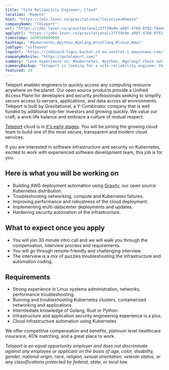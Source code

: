```yaml
---
title: "Site Reliability Engineer, Cloud"
location: "Remote"
host: "https://jobs.lever.co/gravitational?location=Remote"
companyName: "Teleport"
url: "https://jobs.lever.co/gravitational/2ff39e9e-a08f-4768-8f82-f8ae6ee37f33"
applyUrl: "https://jobs.lever.co/gravitational/2ff39e9e-a08f-4768-8f82-f8ae6ee37f33/apply"
timestamp: 1608508800000
hashtags: "#kubernetes,#python,#golang,#rustlang,#linux,#aws"
jobType: "software"
logoUrl: "https://jobboard-logos-bucket.s3.eu-central-1.amazonaws.com/teleport"
companyWebsite: "https://goteleport.com/"
summary: "Love experience in: #kubernetes, #python, #golang? Check out this job post!"
summaryBackup: "Teleport is looking for a site reliability engineer that has experience in: #kubernetes, #python, #golang."
featured: 20
---
```


Teleport enables engineers to quickly access any computing resource anywhere on the planet. Our open source products provide a Unified Access Plane for developers and security professionals seeking to simplify secure access to servers, applications, and data across all environments. Teleport is built by Gravitational, a Y-Combinator company that is well funded by additional top-tier investors and growing quickly. We value our craft, a work-life balance and embrace a culture of mutual respect.

[Teleport](https://github.com/gravitational/teleport) cloud is in [it's early stages](https://goteleport.com/teleport/docs/preview/cloud/). You will be joining the growing cloud team to build one of the most secure, transparent and modern cloud services.

If you are interested in software infrastructure and security on Kubernetes, excited to work with experienced software development team, this job is for you.

## Here is what you will be working on

*   Building AWS deployment automation using [Gravity](https://github.com/gravitational/gravity), our open source Kubernetes distribution.
*   Troubleshooting networking, compute and Kubernetes failures.
*   Improving performance and robustness of the cloud deployment.
*   Implementing multi-datacenter deployments and updates.
*   Hardening security automation of the infrastructure.

## What to expect once you apply

*   You will join 30 minute intro call and we will walk you through the compensation, interview process and requirements.
*   You will go through remote-friendly and challenging interview.
*   The interview is a mix of puzzles troubleshooting the infrastructure and automation coding.

## Requirements

*   Strong experience in Linux systems administration, networks, performance troubleshooting.
*   Running and troubleshooting Kubernetes clusters, containerized networking and applications.
*   Intermediate knowledge of Golang, Rust or Python.
*   Infrastructure and application security engineering experience is a plus.
*   Cloud infrastructure automation using Kubernetes

We offer competitive compensation and benefits, platinum level healthcare insurance, 401k matching, and a great place to work.

_Teleport is an equal opportunity employer and does not discriminate against any employee or applicant on the basis of age, color, disability, gender, national origin, race, religion, sexual orientation, veteran status, or any classifications protected by federal, state, or local law._
